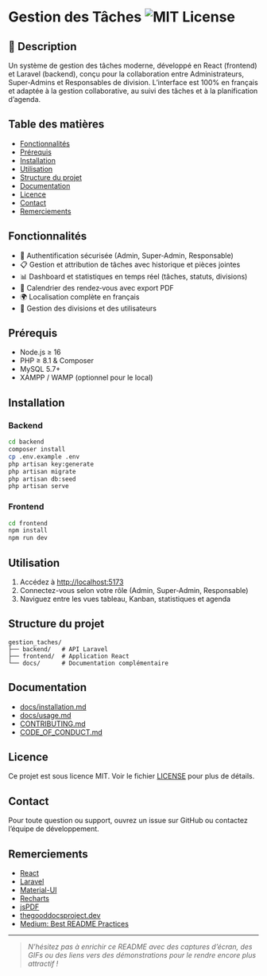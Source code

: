 # Gestion des Tâches ![MIT License](https://img.shields.io/badge/license-MIT-green.svg)

## 🚀 Description
Un système de gestion des tâches moderne, développé en React (frontend) et Laravel (backend), conçu pour la collaboration entre Administrateurs, Super‑Admins et Responsables de division. L’interface est 100% en français et adaptée à la gestion collaborative, au suivi des tâches et à la planification d’agenda.

## Table des matières
- [Fonctionnalités](#fonctionnalités)
- [Prérequis](#prérequis)
- [Installation](#installation)
- [Utilisation](#utilisation)
- [Structure du projet](#structure-du-projet)
- [Documentation](#documentation)
- [Licence](#licence)
- [Contact](#contact)
- [Remerciements](#remerciements)

## Fonctionnalités
- 🔐 Authentification sécurisée (Admin, Super‑Admin, Responsable)
- 📋 Gestion et attribution de tâches avec historique et pièces jointes
- 📊 Dashboard et statistiques en temps réel (tâches, statuts, divisions)
- 📅 Calendrier des rendez‑vous avec export PDF
- 🌍 Localisation complète en français
- 🏢 Gestion des divisions et des utilisateurs

## Prérequis
- Node.js ≥ 16
- PHP ≥ 8.1 & Composer
- MySQL 5.7+
- XAMPP / WAMP (optionnel pour le local)

## Installation

### Backend
```bash
cd backend
composer install
cp .env.example .env
php artisan key:generate
php artisan migrate
php artisan db:seed
php artisan serve
```

### Frontend
```bash
cd frontend
npm install
npm run dev
```

## Utilisation

1. Accédez à [http://localhost:5173](http://localhost:5173)
2. Connectez-vous selon votre rôle (Admin, Super‑Admin, Responsable)
3. Naviguez entre les vues tableau, Kanban, statistiques et agenda

## Structure du projet

```
gestion_taches/
├── backend/   # API Laravel
├── frontend/  # Application React
└── docs/      # Documentation complémentaire
```

## Documentation

- [docs/installation.md](docs/installation.md)
- [docs/usage.md](docs/usage.md)
- [CONTRIBUTING.md](CONTRIBUTING.md)
- [CODE_OF_CONDUCT.md](CODE_OF_CONDUCT.md)

## Licence

Ce projet est sous licence MIT. Voir le fichier [LICENSE](LICENSE) pour plus de détails.

## Contact

Pour toute question ou support, ouvrez un issue sur GitHub ou contactez l’équipe de développement.

## Remerciements

- [React](https://react.dev/)
- [Laravel](https://laravel.com/)
- [Material-UI](https://mui.com/)
- [Recharts](https://recharts.org/)
- [jsPDF](https://github.com/parallax/jsPDF)
- [thegooddocsproject.dev](https://www.thegooddocsproject.dev/template/readme)
- [Medium: Best README Practices](https://medium.com/@berastis/creating-a-powerful-readme-best-practices-for-your-project-f974a1e69a51)

---

> _N’hésitez pas à enrichir ce README avec des captures d’écran, des GIFs ou des liens vers des démonstrations pour le rendre encore plus attractif !_